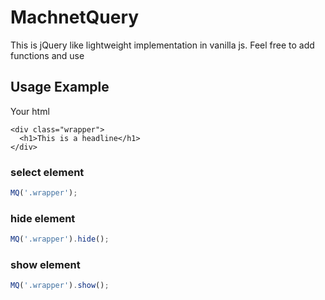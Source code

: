 # MachnetQuery
This is jQuery like lightweight implementation in vanilla js. Feel free to add functions and use

## Usage Example

Your html
```
<div class="wrapper">
  <h1>This is a headline</h1>
</div>
```

### select element

```js
MQ('.wrapper');
```

### hide element
```js
MQ('.wrapper').hide();
```

### show element
```js
MQ('.wrapper').show();
```
